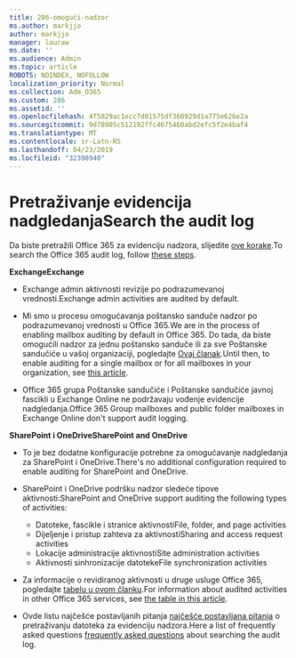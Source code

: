 ```yaml
---
title: 286-omogući-nadzor
ms.author: markjjo
author: markjjo
manager: lauraw
ms.date: ''
ms.audience: Admin
ms.topic: article
ROBOTS: NOINDEX, NOFOLLOW
localization_priority: Normal
ms.collection: Adm_O365
ms.custom: 286
ms.assetid: ''
ms.openlocfilehash: 4f5829ac1ecc7d01575df360929d1a775e626e2a
ms.sourcegitcommit: 9d78905c512192ffc4675468abd2efc5f2e4baf4
ms.translationtype: MT
ms.contentlocale: sr-Latn-RS
ms.lasthandoff: 04/23/2019
ms.locfileid: "32398940"
---
```

# <a name="search-the-audit-log"></a><span data-ttu-id="455cd-102">Pretraživanje evidencija nadgledanja</span><span class="sxs-lookup"><span data-stu-id="455cd-102">Search the audit log</span></span>

<span data-ttu-id="455cd-103">Da biste pretražili Office 365 za evidenciju nadzora, slijedite [ove korake](https://docs.microsoft.com/office365/securitycompliance/search-the-audit-log-in-security-and-compliance#search-the-audit-log).</span><span class="sxs-lookup"><span data-stu-id="455cd-103">To search the Office 365 audit log, follow [these steps](https://docs.microsoft.com/office365/securitycompliance/search-the-audit-log-in-security-and-compliance#search-the-audit-log).</span></span> 

<span data-ttu-id="455cd-104">**Exchange**</span><span class="sxs-lookup"><span data-stu-id="455cd-104">**Exchange**</span></span>

- <span data-ttu-id="455cd-105">Exchange admin aktivnosti revizije po podrazumevanoj vrednosti.</span><span class="sxs-lookup"><span data-stu-id="455cd-105">Exchange admin activities are audited by default.</span></span>

- <span data-ttu-id="455cd-106">Mi smo u procesu omogućavanja poštansko sanduče nadzor po podrazumevanoj vrednosti u Office 365.</span><span class="sxs-lookup"><span data-stu-id="455cd-106">We are in the process of enabling mailbox auditing by default in Office 365.</span></span> <span data-ttu-id="455cd-107">Do tada, da biste omogućili nadzor za jednu poštansko sanduče ili za sve Poštanske sandučiće u vašoj organizaciji, pogledajte [Ovaj članak](https://docs.microsoft.com/office365/securitycompliance/enable-mailbox-auditing).</span><span class="sxs-lookup"><span data-stu-id="455cd-107">Until then, to enable auditing for a single mailbox or for all mailboxes in your organization, see  [this article](https://docs.microsoft.com/office365/securitycompliance/enable-mailbox-auditing).</span></span>

- <span data-ttu-id="455cd-108">Office 365 grupa Poštanske sandučiće i Poštanske sandučiće javnoj fascikli u Exchange Online ne podržavaju vođenje evidencije nadgledanja.</span><span class="sxs-lookup"><span data-stu-id="455cd-108">Office 365 Group mailboxes and public folder mailboxes in Exchange Online don't support audit logging.</span></span>

<span data-ttu-id="455cd-109">**SharePoint i OneDrive**</span><span class="sxs-lookup"><span data-stu-id="455cd-109">**SharePoint and OneDrive**</span></span>

- <span data-ttu-id="455cd-110">To je bez dodatne konfiguracije potrebne za omogućavanje nadgledanja za SharePoint i OneDrive.</span><span class="sxs-lookup"><span data-stu-id="455cd-110">There's no additional configuration required to enable auditing for SharePoint and OneDrive.</span></span>

- <span data-ttu-id="455cd-111">SharePoint i OneDrive podršku nadzor sledeće tipove aktivnosti:</span><span class="sxs-lookup"><span data-stu-id="455cd-111">SharePoint and OneDrive support auditing the following types of activities:</span></span> 

    - <span data-ttu-id="455cd-112">Datoteke, fascikle i stranice aktivnosti</span><span class="sxs-lookup"><span data-stu-id="455cd-112">File, folder, and page activities</span></span>
    - <span data-ttu-id="455cd-113">Dijeljenje i pristup zahteva za aktivnosti</span><span class="sxs-lookup"><span data-stu-id="455cd-113">Sharing and access request activities</span></span>
    - <span data-ttu-id="455cd-114">Lokacije administracije aktivnosti</span><span class="sxs-lookup"><span data-stu-id="455cd-114">Site administration activities</span></span>
    - <span data-ttu-id="455cd-115">Aktivnosti sinhronizacije datoteke</span><span class="sxs-lookup"><span data-stu-id="455cd-115">File synchronization activities</span></span>

- <span data-ttu-id="455cd-116">Za informacije o revidiranog aktivnosti u druge usluge Office 365, pogledajte [tabelu u ovom članku](https://docs.microsoft.com/office365/securitycompliance/search-the-audit-log-in-security-and-compliance#audited-activities).</span><span class="sxs-lookup"><span data-stu-id="455cd-116">For information about audited activities in other Office 365 services, see  [the table in this article](https://docs.microsoft.com/office365/securitycompliance/search-the-audit-log-in-security-and-compliance#audited-activities).</span></span>

- <span data-ttu-id="455cd-117">Ovde listu najčešće postavljanih pitanja [najčešće postavljana pitanja](https://docs.microsoft.com/office365/securitycompliance/search-the-audit-log-in-security-and-compliance#frequently-asked-questions) o pretraživanju datoteka za evidenciju nadzora.</span><span class="sxs-lookup"><span data-stu-id="455cd-117">Here a list of frequently asked questions [frequently asked questions](https://docs.microsoft.com/office365/securitycompliance/search-the-audit-log-in-security-and-compliance#frequently-asked-questions) about searching the audit log.</span></span>